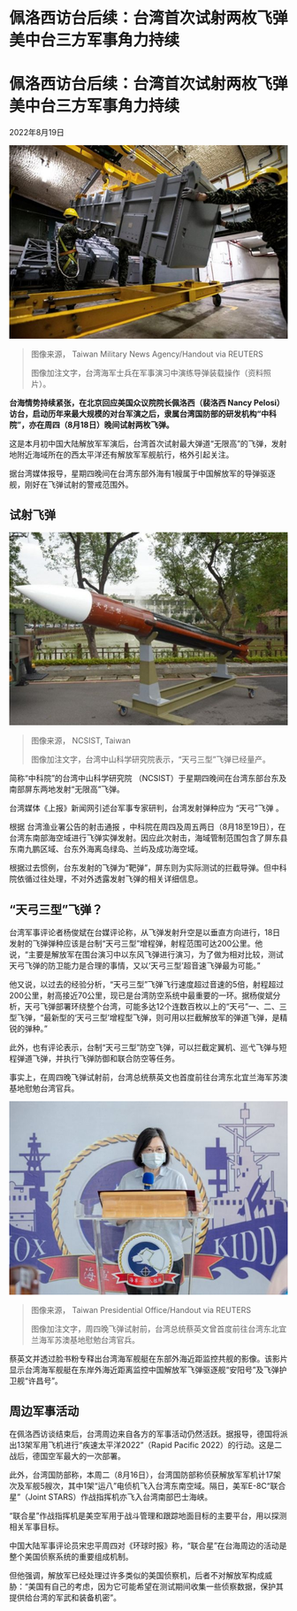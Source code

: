 # 佩洛西访台后续：台湾首次试射两枚飞弹 美中台三方军事角力持续

#  佩洛西访台后续：台湾首次试射两枚飞弹 美中台三方军事角力持续

2022年8月19日

![台湾海军士兵在军事演习中演练导弹装载操作（台湾军闻社/路透社，2022年8月7日发布资料照片）](_126378849_ef8fc420-e3fc-4d68-aceb-40b723c91e21.jpg)

> 图像来源，  Taiwan Military News Agency/Handout via REUTERS
>
> 图像加注文字，台湾海军士兵在军事演习中演练导弹装载操作（资料照片）。

**台海情势持续紧张，在北京回应美国众议院院长佩洛西（裴洛西 Nancy Pelosi）访台，启动历年来最大规模的对台军演之后，隶属台湾国防部的研发机构“中科院”，亦在周四（8月18日）晚间试射两枚飞弹。**

这是本月初中国大陆解放军军演后，台湾首次试射最大弹道“无限高”的飞弹，发射地附近海域所在的西太平洋还有解放军军舰航行，格外引起关注。

据台湾媒体报导，星期四晚间在台湾东部外海有1艘属于中国解放军的导弹驱逐舰，刚好在飞弹试射的警戒范围外。

##  试射飞弹

![台湾中山科学研究院表示，"天弓三型"飞弹已经量产。](_126377198_cc89e919-33fd-43c8-ab92-043c7ac8a2ed.jpg)

> 图像来源，  NCSIST, Taiwan
>
> 图像加注文字，台湾中山科学研究院表示，“天弓三型”飞弹已经量产。

简称“中科院”的台湾中山科学研究院 （NCSIST）于星期四晚间在台湾东部台东及南部屏东两地发射“无限高”飞弹。

台湾媒体《上报》新闻网引述台军事专家研判，台湾发射弹种应为 “天弓”飞弹  。

根据 台湾渔业署公告的射击通报  ，中科院在周四及周五两日（8月18至19日），在台湾东南部海空域进行飞弹实弹发射。因应此次射击，海域管制范围包含了屏东县东南九鹏区域、台东外海离岛绿岛、兰屿及成功海空域。

根据过去惯例，台东发射的飞弹为“靶弹”，屏东则为实际测试的拦截导弹。但中科院依循过往处理，不对外透露发射飞弹的相关详细信息。

##  “天弓三型”飞弹？

台湾军事评论者杨俊斌在台媒评论称，从飞弹发射升空是以垂直方向进行，18日发射的飞弹弹种应该是台制“天弓三型”增程弹，射程范围可达200公里。他说，“主要是解放军在围台演习中以东风飞弹进行演习，为了做为相对比较，测试天弓飞弹的防卫能力是合理的事情，又以‘天弓三型’超音速飞弹最为可能。”

他又说，以过去的经验分析，“天弓三型”飞弹飞行速度超过音速的5倍，射程超过200公里，射高接近70公里，现已是台湾防空系统中最重要的一环。据杨俊斌分析，天弓飞弹部署环绕整个台湾，可能多达12个连数百枚以上的“天弓”一、二、三型飞弹，“最新型的‘天弓三型’增程型飞弹，则可用以拦截解放军的弹道飞弹，是精锐的弹种。”

此外，也有评论表示，台制“天弓三型”防空飞弹，可以拦截定翼机、巡弋飞弹与短程弹道飞弹，并执行飞弹防御和联合防空等任务。

事实上，在周四晚飞弹试射前，台湾总统蔡英文也首度前往台湾东北宜兰海军苏澳基地慰勉台湾官兵。

![周四晚飞弹试射前，台湾总统蔡英文也首度前往台湾东北宜兰海军苏澳基地慰勉台湾官兵。](_126378850_4b0e0b59-c7a9-45de-a13a-dfc8c01d9b3f.jpg)

> 图像来源，  Taiwan Presidential Office/Handout via REUTERS
>
> 图像加注文字，周四晚飞弹试射前，台湾总统蔡英文曾首度前往台湾东北宜兰海军苏澳基地慰勉台湾官兵。

蔡英文并透过脸书粉专释出台湾海军舰艇在东部外海近距监控共舰的影像。该影片显示台湾海军舰艇在东岸外海近距离监控中国解放军飞弹驱逐舰“安阳号”及飞弹护卫舰“许昌号”。

##  周边军事活动

在佩洛西访谈结束后，台湾周边来自各方的军事活动仍然活跃。据报导，德国将派出13架军用飞机进行“疾速太平洋2022”（Rapid Pacific 2022）的行动。这是二战后，德国空军最大的一次部署。

此外，台湾国防部称，本周二（8月16日），台湾国防部称侦获解放军军机计17架次及军舰5艘次，其中1架“运八”电侦机飞入台湾东南空域。隔日，美军E-8C“联合星”（Joint STARS）作战指挥机亦飞入台湾南部巴士海峡。

“联合星”作战指挥机是美空军用于战斗管理和跟踪地面目标的主要平台，用以探测相关军事目标。

中国大陆军事评论员宋忠平周四对《环球时报》称，“联合星”在台海周边的活动是整个美国侦察系统的重要组成机制。

但他强调，解放军已经处理过许多类似的美国侦察机，后者不对解放军构成威胁：“美国有自己的考虑，因为它可能希望在测试期间收集一些侦察数据，保护其提供给台湾的军武和装备机密”。


